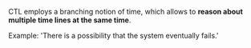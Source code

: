 CTL employs a branching notion of time, which allows to **reason about multiple time lines at the same time**. 

Example: 'There is a possibility that the system eventually fails.'